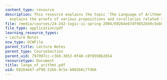```yaml
---
content_type: resource
description: This resource explains the topic 'The Language of Arithmetic'. It also
  explains the proofs of various propositions and corollaries related to the subject.
file: /media/courses/24-242-logic-ii-spring-2004/69264e67df9852bb9c5eb003b6c7fdb6_lange_of_arithmt.pdf
file_type: application/pdf
learning_resource_types:
- Lecture Notes
ocw_type: OCWFile
parent_title: Lecture Notes
parent_type: CourseSection
parent_uid: 797097cc-c3b9-3653-0f40-c0f8598b2654
resourcetype: Document
title: lange_of_arithmt.pdf
uid: 69264e67-df98-52bb-9c5e-b003b6c7fdb6
---
```

